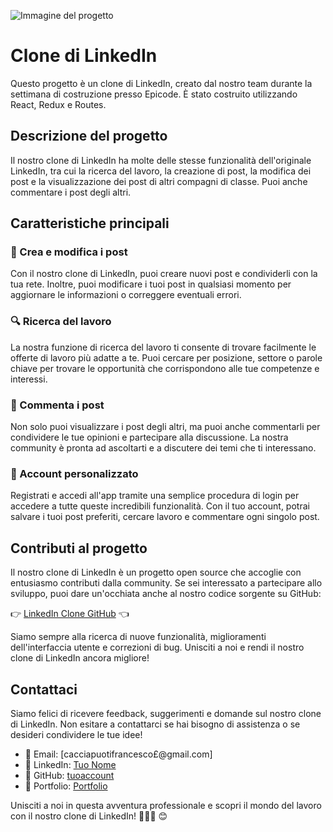 
![Immagine del progetto](file:///C:/Users/Cabro/OneDrive/Desktop/elementi%20per%20portfolio/Linkedin%20project.png)

# Clone di LinkedIn

Questo progetto è un clone di LinkedIn, creato dal nostro team durante la settimana di costruzione presso Epicode. È stato costruito utilizzando React, Redux e Routes.

## Descrizione del progetto

Il nostro clone di LinkedIn ha molte delle stesse funzionalità dell'originale LinkedIn, tra cui la ricerca del lavoro, la creazione di post, la modifica dei post e la visualizzazione dei post di altri compagni di classe. Puoi anche commentare i post degli altri.

## Caratteristiche principali

### 📝 Crea e modifica i post

Con il nostro clone di LinkedIn, puoi creare nuovi post e condividerli con la tua rete. Inoltre, puoi modificare i tuoi post in qualsiasi momento per aggiornare le informazioni o correggere eventuali errori.

### 🔍 Ricerca del lavoro

La nostra funzione di ricerca del lavoro ti consente di trovare facilmente le offerte di lavoro più adatte a te. Puoi cercare per posizione, settore o parole chiave per trovare le opportunità che corrispondono alle tue competenze e interessi.

### 💬 Commenta i post

Non solo puoi visualizzare i post degli altri, ma puoi anche commentarli per condividere le tue opinioni e partecipare alla discussione. La nostra community è pronta ad ascoltarti e a discutere dei temi che ti interessano.

### 📌 Account personalizzato

Registrati e accedi all'app tramite una semplice procedura di login per accedere a tutte queste incredibili funzionalità. Con il tuo account, potrai salvare i tuoi post preferiti, cercare lavoro e commentare ogni singolo post.

## Contributi al progetto

Il nostro clone di LinkedIn è un progetto open source che accoglie con entusiasmo contributi dalla community. Se sei interessato a partecipare allo sviluppo, puoi dare un'occhiata anche al nostro codice sorgente su GitHub:

👉 [LinkedIn Clone GitHub](https://github.com/tuoaccount/LinkedIn-Clone) 👈

Siamo sempre alla ricerca di nuove funzionalità, miglioramenti dell'interfaccia utente e correzioni di bug. Unisciti a noi e rendi il nostro clone di LinkedIn ancora migliore!

## Contattaci

Siamo felici di ricevere feedback, suggerimenti e domande sul nostro clone di LinkedIn. Non esitare a contattarci se hai bisogno di assistenza o se desideri condividere le tue idee!

- 📧 Email: [cacciapuotifrancesco£@gmail.com]
- 👥 LinkedIn: [Tuo Nome](https://www.linkedin.com/in/francesco-cacciapuoti-45019718a/)
- 🐙 GitHub: [tuoaccount](https://github.com/francescocaccia)
- 📒 Portfolio: [Portfolio]()

Unisciti a noi in questa avventura professionale e scopri il mondo del lavoro con il nostro clone di LinkedIn! 🌟👔✨ 😊
